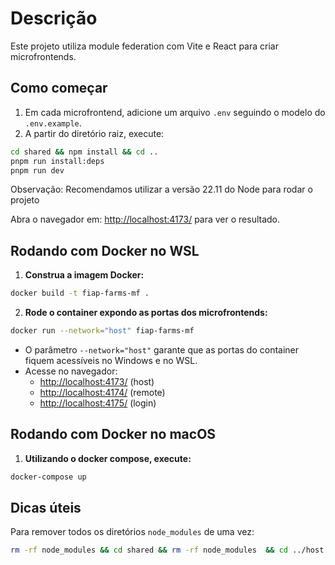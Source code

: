 # Descrição

Este projeto utiliza module federation com Vite e React para criar microfrontends.

## Como começar

1. Em cada microfrontend, adicione um arquivo `.env` seguindo o modelo do `.env.example`.
2. A partir do diretório raiz, execute:

```sh
cd shared && npm install && cd ..
pnpm run install:deps
pnpm run dev
```

Observação: Recomendamos utilizar a versão 22.11 do Node para rodar o projeto

Abra o navegador em: [http://localhost:4173/](http://localhost:4173/) para ver o resultado.

## Rodando com Docker no WSL

1. **Construa a imagem Docker:**

```sh
docker build -t fiap-farms-mf .
```

2. **Rode o container expondo as portas dos microfrontends:**

```sh
docker run --network="host" fiap-farms-mf
```

- O parâmetro `--network="host"` garante que as portas do container fiquem acessíveis no Windows e no WSL.
- Acesse no navegador:
  - [http://localhost:4173/](http://localhost:4173/) (host)
  - [http://localhost:4174/](http://localhost:4174/) (remote)
  - [http://localhost:4175/](http://localhost:4175/) (login)

## Rodando com Docker no macOS

1. **Utilizando o docker compose, execute:**

```sh
docker-compose up
```

## Dicas úteis

Para remover todos os diretórios `node_modules` de uma vez:

```sh
rm -rf node_modules && cd shared && rm -rf node_modules  && cd ../host && rm -rf node_modules && cd ../remote && rm -rf node_modules && cd ../login && rm -rf node_modules && cd ../shared && rm -rf node_modules && cd ..
```

